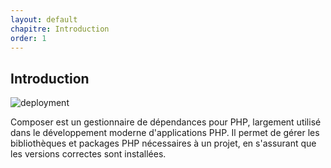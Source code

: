 ```yaml
---
layout: default
chapitre: Introduction
order: 1
---
```

## Introduction 
![deployment](/lab-composer/1.introduction/images/composer.png)
<!-- note -->

Composer est un gestionnaire de dépendances pour PHP, largement utilisé dans le développement moderne d'applications PHP. Il permet de gérer les bibliothèques et packages PHP nécessaires à un projet, en s'assurant que les versions correctes sont installées.
<!-- new slide -->
